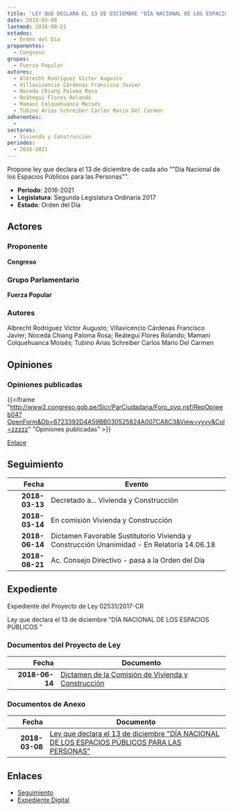 ```yaml
---
title: 'LEY QUE DECLARA EL 13 DE DICIEMBRE "DÍA NACIONAL DE LOS ESPACIOS PÚBLICOS PARA LAS PERSONAS"'
date: 2018-03-08
lastmod: 2018-08-21
estados: 
  - Orden del Día
proponentes: 
  - Congreso
grupos: 
  - Fuerza Popular
autores: 
  - Albrecht Rodríguez Víctor Augusto
  - Villavicencio Cárdenas Francisco Javier
  - Noceda Chiang Paloma Rosa
  - Reátegui Flores Rolando
  - Mamani Colquehuanca Moisés
  - Tubino Arias Schreiber Carlos Mario Del Carmen
adherentes: 
  - 
sectores: 
  - Vivienda y Construcción
periodos: 
  - 2016-2021
---
```


Propone ley que declara el 13 de diciembre de cada año ""Día Nacional de los Espacios Públicos para las Personas"".

- **Periodo**: 2016-2021
- **Legislatura**: Segunda Legislatura Ordinaria 2017
- **Estado**: Orden del Día

## Actores

### Proponente

**Congreso**

### Grupo Parlamentario

**Fuerza Popular**

### Autores

Albrecht Rodríguez Víctor Augusto; Villavicencio Cárdenas Francisco Javier; Noceda Chiang Paloma Rosa; Reátegui Flores Rolando; Mamani Colquehuanca Moisés; Tubino Arias Schreiber Carlos Mario Del Carmen


## Opiniones

### Opiniones publicadas

{{<iframe "http://www2.congreso.gob.pe/Sicr/ParCiudadana/Foro_pvp.nsf/RepOpiweb04?OpenForm&Db=6723392D4A59BB030525824A007CA8C3&View=yyyy&Col=zzzzz" "Opiniones publicadas" >}}

[Enlace](http://www2.congreso.gob.pe/Sicr/ParCiudadana/Foro_pvp.nsf/RepOpiweb04?OpenForm&Db=6723392D4A59BB030525824A007CA8C3&View=yyyy&Col=zzzzz)

## Seguimiento

| Fecha | Evento |
|------:|--------|
| **2018-03-13** | Decretado a... Vivienda y Construcción|
| **2018-03-14** | En comisión Vivienda y Construcción|
| **2018-06-14** | Dictamen Favorable Sustitutorio Vivienda y Construcción Unanimidad - En Relatoría 14.06.18|
| **2018-08-21** | Ac. Consejo Directivo - pasa a la Orden del Día|


## Expediente

Expediente del Proyecto de Ley 02531/2017-CR

Ley que declara el 13 de diciembre "DÍA NACIONAL DE LOS ESPACIOS PÚBLICOS "


### Documentos del Proyecto de Ley

| Fecha | Documento |
|------:|--------|
| **2018-06-14** | [Dictamen de la Comisión de Vivienda y Construcción](http://www.leyes.congreso.gob.pe/Documentos/2016_2021/Dictamenes/Proyectos_de_Ley/02531DC24MAY20180614.pdf) |

### Documentos de Anexo

| Fecha | Documento |
|------:|--------|
| **2018-03-08** | [Ley que declara el 13 de diciembre "DÍA NACIONAL DE LOS ESPACIOS PÚBLICOS PARA LAS PERSONAS"](http://www.leyes.congreso.gob.pe/Documentos/2016_2021/Proyectos_de_Ley_y_de_Resoluciones_Legislativas/PL0253120180308.pdf) |

## Enlaces 

- [Seguimiento](http://www2.congreso.gob.pe/Sicr/TraDocEstProc/CLProLey2016.nsf/f7fff46988ca05b1052578e100829cc7/34a8df1894b212950525824b00023e3d?OpenDocument)
- [Expediente Digital](http://www2.congreso.gob.pe/Sicr/TraDocEstProc/CLProLey2016.nsf/f7fff46988ca05b1052578e100829cc7/34a8df1894b212950525824b00023e3d?OpenDocument&Click=05257FB7005EB655.eb71d0cf91d8294e05256cdf006b5706/$Body/0.1C6C)
